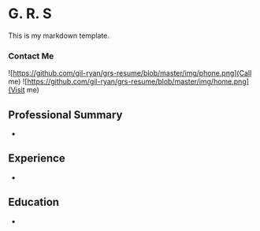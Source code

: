# G. R. S

This is my markdown template. 

### Contact Me

![https://github.com/gil-ryan/grs-resume/blob/master/img/phone.png](Call me)
![https://github.com/gil-ryan/grs-resume/blob/master/img/home.png](Visit me)

## Professional Summary

*

## Experience

*

## Education

*
